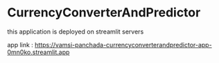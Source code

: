# CurrencyConverterAndPredictor

this application is deployed on streamlit servers

app link : https://vamsi-panchada-currencyconverterandpredictor-app-0mn0ko.streamlit.app
